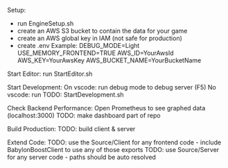 Setup:
- run EngineSetup.sh
- create an AWS S3 bucket to contain the data for your game
- create an AWS global key in IAM (not safe for production)
- create .env
Example:
    DEBUG_MODE=Light
    USE_MEMORY_FRONTEND=TRUE
    AWS_ID=YourAwsId
    AWS_KEY=YourAwsKey
    AWS_BUCKET_NAME=YourBucketName

Start Editor:
run StartEditor.sh

Start Development:
On vscode:
run debug mode to debug server (F5)
No vscode:
run TODO: StartDevelopment.sh

Check Backend Performance:
Open Prometheus to see graphed data (localhost:3000)
TODO: make dashboard part of repo

Build Production:
TODO: build client & server

Extend Code:
TODO: use the Source/Client for any frontend code - include BabylonBoostClient to use any of those exports
TODO: use Source/Server for any server code - paths should be auto resolved